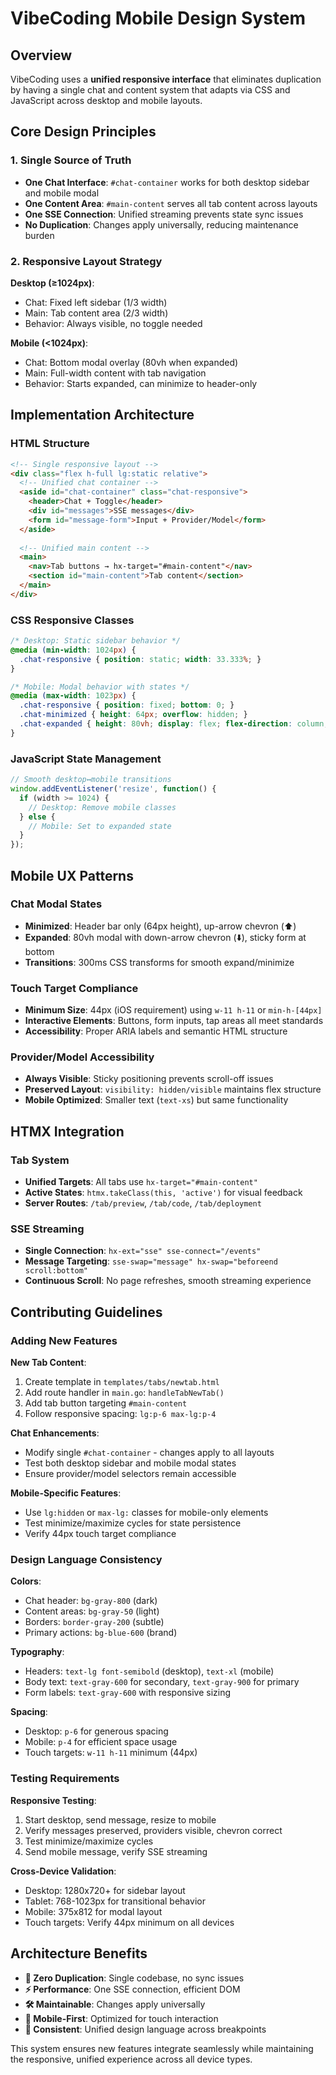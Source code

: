# VibeCoding Mobile Design System

## Overview

VibeCoding uses a **unified responsive interface** that eliminates duplication by having a single chat and content system that adapts via CSS and JavaScript across desktop and mobile layouts.

## Core Design Principles

### 1. Single Source of Truth
- **One Chat Interface**: `#chat-container` works for both desktop sidebar and mobile modal
- **One Content Area**: `#main-content` serves all tab content across layouts  
- **One SSE Connection**: Unified streaming prevents state sync issues
- **No Duplication**: Changes apply universally, reducing maintenance burden

### 2. Responsive Layout Strategy

**Desktop (≥1024px)**:
- Chat: Fixed left sidebar (1/3 width)
- Main: Tab content area (2/3 width) 
- Behavior: Always visible, no toggle needed

**Mobile (<1024px)**:
- Chat: Bottom modal overlay (80vh when expanded)
- Main: Full-width content with tab navigation
- Behavior: Starts expanded, can minimize to header-only

## Implementation Architecture

### HTML Structure
```html
<!-- Single responsive layout -->
<div class="flex h-full lg:static relative">
  <!-- Unified chat container -->
  <aside id="chat-container" class="chat-responsive">
    <header>Chat + Toggle</header>
    <div id="messages">SSE messages</div>
    <form id="message-form">Input + Provider/Model</form>
  </aside>
  
  <!-- Unified main content -->
  <main>
    <nav>Tab buttons → hx-target="#main-content"</nav>
    <section id="main-content">Tab content</section>
  </main>
</div>
```

### CSS Responsive Classes
```css
/* Desktop: Static sidebar behavior */
@media (min-width: 1024px) {
  .chat-responsive { position: static; width: 33.333%; }
}

/* Mobile: Modal behavior with states */
@media (max-width: 1023px) {
  .chat-responsive { position: fixed; bottom: 0; }
  .chat-minimized { height: 64px; overflow: hidden; }
  .chat-expanded { height: 80vh; display: flex; flex-direction: column; }
}
```

### JavaScript State Management
```javascript
// Smooth desktop↔mobile transitions
window.addEventListener('resize', function() {
  if (width >= 1024) {
    // Desktop: Remove mobile classes
  } else {
    // Mobile: Set to expanded state
  }
});
```

## Mobile UX Patterns

### Chat Modal States
- **Minimized**: Header bar only (64px height), up-arrow chevron (⬆️)
- **Expanded**: 80vh modal with down-arrow chevron (⬇️), sticky form at bottom
- **Transitions**: 300ms CSS transforms for smooth expand/minimize

### Touch Target Compliance
- **Minimum Size**: 44px (iOS requirement) using `w-11 h-11` or `min-h-[44px]`
- **Interactive Elements**: Buttons, form inputs, tap areas all meet standards
- **Accessibility**: Proper ARIA labels and semantic HTML structure

### Provider/Model Accessibility
- **Always Visible**: Sticky positioning prevents scroll-off issues
- **Preserved Layout**: `visibility: hidden/visible` maintains flex structure
- **Mobile Optimized**: Smaller text (`text-xs`) but same functionality

## HTMX Integration

### Tab System
- **Unified Targets**: All tabs use `hx-target="#main-content"`
- **Active States**: `htmx.takeClass(this, 'active')` for visual feedback
- **Server Routes**: `/tab/preview`, `/tab/code`, `/tab/deployment`

### SSE Streaming
- **Single Connection**: `hx-ext="sse" sse-connect="/events"`
- **Message Targeting**: `sse-swap="message" hx-swap="beforeend scroll:bottom"`
- **Continuous Scroll**: No page refreshes, smooth streaming experience

## Contributing Guidelines

### Adding New Features

**New Tab Content**:
1. Create template in `templates/tabs/newtab.html`
2. Add route handler in `main.go`: `handleTabNewTab()`
3. Add tab button targeting `#main-content`
4. Follow responsive spacing: `lg:p-6 max-lg:p-4`

**Chat Enhancements**:
- Modify single `#chat-container` - changes apply to all layouts
- Test both desktop sidebar and mobile modal states
- Ensure provider/model selectors remain accessible

**Mobile-Specific Features**:
- Use `lg:hidden` or `max-lg:` classes for mobile-only elements
- Test minimize/maximize cycles for state persistence
- Verify 44px touch target compliance

### Design Language Consistency

**Colors**:
- Chat header: `bg-gray-800` (dark)
- Content areas: `bg-gray-50` (light)
- Borders: `border-gray-200` (subtle)
- Primary actions: `bg-blue-600` (brand)

**Typography**:
- Headers: `text-lg font-semibold` (desktop), `text-xl` (mobile)
- Body text: `text-gray-600` for secondary, `text-gray-900` for primary
- Form labels: `text-gray-600` with responsive sizing

**Spacing**:
- Desktop: `p-6` for generous spacing
- Mobile: `p-4` for efficient space usage
- Touch targets: `w-11 h-11` minimum (44px)

### Testing Requirements

**Responsive Testing**:
1. Start desktop, send message, resize to mobile
2. Verify messages preserved, providers visible, chevron correct
3. Test minimize/maximize cycles
4. Send mobile message, verify SSE streaming

**Cross-Device Validation**:
- Desktop: 1280x720+ for sidebar layout
- Tablet: 768-1023px for transitional behavior  
- Mobile: 375x812 for modal layout
- Touch targets: Verify 44px minimum on all devices

## Architecture Benefits

- **🔄 Zero Duplication**: Single codebase, no sync issues
- **⚡ Performance**: One SSE connection, efficient DOM
- **🛠️ Maintainable**: Changes apply universally
- **📱 Mobile-First**: Optimized for touch interaction
- **🎨 Consistent**: Unified design language across breakpoints

This system ensures new features integrate seamlessly while maintaining the responsive, unified experience across all device types.